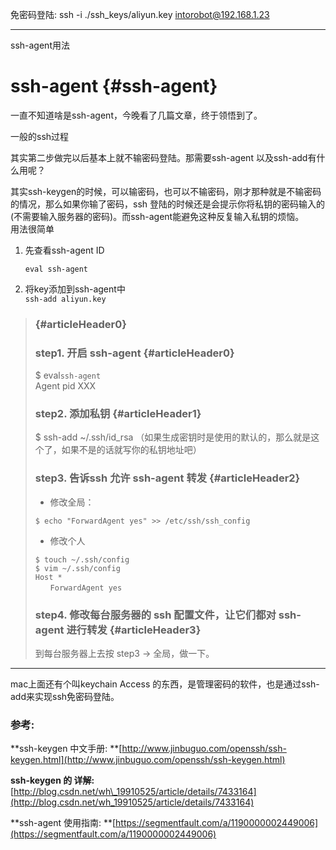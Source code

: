 免密码登陆: ssh -i ./ssh\_keys/aliyun.key intorobot@192.168.1.23

---

ssh-agent用法

# ssh-agent {#ssh-agent}

一直不知道啥是ssh-agent，今晚看了几篇文章，终于领悟到了。

一般的ssh过程

其实第二步做完以后基本上就不输密码登陆。那需要ssh-agent 以及ssh-add有什么用呢？

其实ssh-keygen的时候，可以输密码，也可以不输密码，刚才那种就是不输密码的情况，那么如果你输了密码，ssh 登陆的时候还是会提示你将私钥的密码输入的\(不需要输入服务器的密码\)。而ssh-agent能避免这种反复输入私钥的烦恼。  
用法很简单

1. 先查看ssh-agent ID

     
   `eval ssh-agent`


1. 将key添加到ssh-agent中  
   `ssh-add aliyun.key`

> ###  {#articleHeader0}
>
> ### step1. 开启 ssh-agent {#articleHeader0}
>
> $ eval`ssh-agent`  
> Agent pid XXX
>
> ### step2. 添加私钥 {#articleHeader1}
>
> $ ssh-add ~/.ssh/id\_rsa （如果生成密钥时是使用的默认的，那么就是这个了，如果不是的话就写你的私钥地址吧）
>
> ### step3. 告诉ssh 允许 ssh-agent 转发 {#articleHeader2}
>
> * 修改全局：
>
> ```
> $ echo "ForwardAgent yes" >> /etc/ssh/ssh_config
> ```
>
> * 修改个人
>
> ```
> $ touch ~/.ssh/config
> $ vim ~/.ssh/config
> Host *
> 　　ForwardAgent yes
> ```
>
> ### step4. 修改每台服务器的 ssh 配置文件，让它们都对 ssh-agent 进行转发 {#articleHeader3}
>
> 到每台服务器上去按 step3 -&gt; 全局，做一下。

---

mac上面还有个叫keychain Access 的东西，是管理密码的软件，也是通过ssh-add来实现ssh免密码登陆。

### 参考:

**ssh-keygen 中文手册: **[http://www.jinbuguo.com/openssh/ssh-keygen.html](http://www.jinbuguo.com/openssh/ssh-keygen.html)

**ssh-keygen 的 详解:** [http://blog.csdn.net/wh\_19910525/article/details/7433164](http://blog.csdn.net/wh_19910525/article/details/7433164)

**ssh-agent 使用指南: **[https://segmentfault.com/a/1190000002449006](https://segmentfault.com/a/1190000002449006)

